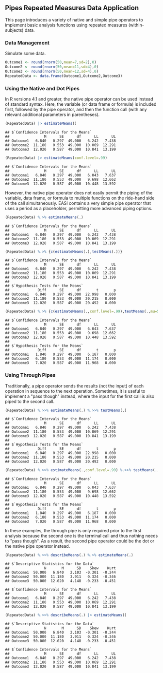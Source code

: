 ## Pipes Repeated Measures Data Application

This page introduces a variety of native and simple pipe operators to implement basic analysis functions using repeated measures (within-subjects) data.

### Data Management

Simulate some data.

```r
Outcome1 <- round(rnorm(50,mean=7,sd=2),0)
Outcome2 <- round(rnorm(50,mean=11,sd=4),0)
Outcome3 <- round(rnorm(50,mean=12,sd=4),0)
RepeatedData <- data.frame(Outcome1,Outcome2,Outcome3)
```

### Using the Native and Dot Pipes

In R versions 4.1 and greater, the native pipe operator can be used instead of standard syntax. Here, the variable (or data frame or formula) is included first, followed by the pipe operator, and then the function call (with any relevant additional parameters in parentheses). 

```r
(RepeatedData) |> estimateMeans()
```

```
## $`Confidence Intervals for the Means`
##                M      SE      df      LL      UL
## Outcome1   6.840   0.297  49.000   6.242   7.438
## Outcome2  11.180   0.553  49.000  10.069  12.291
## Outcome3  12.020   0.587  49.000  10.841  13.199
```

```r
(RepeatedData) |> estimateMeans(conf.level=.99)
```

```
## $`Confidence Intervals for the Means`
##                M      SE      df      LL      UL
## Outcome1   6.840   0.297  49.000   6.043   7.637
## Outcome2  11.180   0.553  49.000   9.698  12.662
## Outcome3  12.020   0.587  49.000  10.448  13.592
```

However, the native pipe operator does not easily permit the piping of the variable, data frame, or formula to multiple functions on the ride-hand side of the call simultaneously. EASI contains a very simple pipe operator that uses a period as a placeholder, permitting more advanced piping options.

```r
(RepeatedData) %.>% estimateMeans(.)
```

```
## $`Confidence Intervals for the Means`
##                M      SE      df      LL      UL
## Outcome1   6.840   0.297  49.000   6.242   7.438
## Outcome2  11.180   0.553  49.000  10.069  12.291
## Outcome3  12.020   0.587  49.000  10.841  13.199
```

```r
(RepeatedData) %.>% {c(estimateMeans(.),testMeans(.))}
```

```
## $`Confidence Intervals for the Means`
##                M      SE      df      LL      UL
## Outcome1   6.840   0.297  49.000   6.242   7.438
## Outcome2  11.180   0.553  49.000  10.069  12.291
## Outcome3  12.020   0.587  49.000  10.841  13.199
## 
## $`Hypothesis Tests for the Means`
##             Diff      SE      df       t       p
## Outcome1   6.840   0.297  49.000  22.998   0.000
## Outcome2  11.180   0.553  49.000  20.215   0.000
## Outcome3  12.020   0.587  49.000  20.492   0.000
```

```r
(RepeatedData) %.>% {c(estimateMeans(.,conf.level=.99),testMeans(.,mu=5))}
```

```
## $`Confidence Intervals for the Means`
##                M      SE      df      LL      UL
## Outcome1   6.840   0.297  49.000   6.043   7.637
## Outcome2  11.180   0.553  49.000   9.698  12.662
## Outcome3  12.020   0.587  49.000  10.448  13.592
## 
## $`Hypothesis Tests for the Means`
##             Diff      SE      df       t       p
## Outcome1   1.840   0.297  49.000   6.187   0.000
## Outcome2   6.180   0.553  49.000  11.174   0.000
## Outcome3   7.020   0.587  49.000  11.968   0.000
```

### Using Through Pipes

Traditionally, a pipe operator sends the results (not the input) of each operation in sequence to the next operation. Sometimes, it is useful to implement a "pass though" instead, where the input for the first call is also piped to the second call.

```r
(RepeatedData) %.>>% estimateMeans(.) %.>>% testMeans(.)
```

```
## $`Confidence Intervals for the Means`
##                M      SE      df      LL      UL
## Outcome1   6.840   0.297  49.000   6.242   7.438
## Outcome2  11.180   0.553  49.000  10.069  12.291
## Outcome3  12.020   0.587  49.000  10.841  13.199
## 
## $`Hypothesis Tests for the Means`
##             Diff      SE      df       t       p
## Outcome1   6.840   0.297  49.000  22.998   0.000
## Outcome2  11.180   0.553  49.000  20.215   0.000
## Outcome3  12.020   0.587  49.000  20.492   0.000
```

```r
(RepeatedData) %.>>% estimateMeans(.,conf.level=.99) %.>>% testMeans(.,mu=5)
```

```
## $`Confidence Intervals for the Means`
##                M      SE      df      LL      UL
## Outcome1   6.840   0.297  49.000   6.043   7.637
## Outcome2  11.180   0.553  49.000   9.698  12.662
## Outcome3  12.020   0.587  49.000  10.448  13.592
## 
## $`Hypothesis Tests for the Means`
##             Diff      SE      df       t       p
## Outcome1   1.840   0.297  49.000   6.187   0.000
## Outcome2   6.180   0.553  49.000  11.174   0.000
## Outcome3   7.020   0.587  49.000  11.968   0.000
```

In these examples, the through pipe is only required prior to the first analysis because the second one is the terminal call and thus nothing needs to "pass though". As a result, the second pipe operator could be the dot or the native pipe operator instead.

```r
(RepeatedData) %.>>% describeMeans(.) %.>% estimateMeans(.)
```

```
## $`Descriptive Statistics for the Data`
##                N       M      SD    Skew    Kurt
## Outcome1  50.000   6.840   2.103  -0.301  -0.244
## Outcome2  50.000  11.180   3.911   0.324  -0.346
## Outcome3  50.000  12.020   4.148  -0.233  -0.451
```

```
## $`Confidence Intervals for the Means`
##                M      SE      df      LL      UL
## Outcome1   6.840   0.297  49.000   6.242   7.438
## Outcome2  11.180   0.553  49.000  10.069  12.291
## Outcome3  12.020   0.587  49.000  10.841  13.199
```

```r
(RepeatedData) %.>>% describeMeans(.) |> estimateMeans()
```

```
## $`Descriptive Statistics for the Data`
##                N       M      SD    Skew    Kurt
## Outcome1  50.000   6.840   2.103  -0.301  -0.244
## Outcome2  50.000  11.180   3.911   0.324  -0.346
## Outcome3  50.000  12.020   4.148  -0.233  -0.451
```

```
## $`Confidence Intervals for the Means`
##                M      SE      df      LL      UL
## Outcome1   6.840   0.297  49.000   6.242   7.438
## Outcome2  11.180   0.553  49.000  10.069  12.291
## Outcome3  12.020   0.587  49.000  10.841  13.199
```
